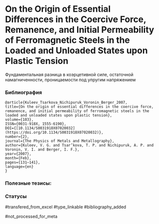 # On the Origin of Essential Differences in the Coercive Force, Remanence, and Initial Permeability of Ferromagnetic Steels in the Loaded and Unloaded States upon Plastic Tension

Фундаментальная разница в коэрцетивной силе, остаточной намагниченности, проницаемости под упругим напряжением

### Библиография
```
@article{Kuleev_Tsarkova_Nichipuruk_Voronin_Berger_2007,
title={On the origin of essential differences in the coercive force, remanence, and initial permeability of ferromagnetic steels in the loaded and unloaded states upon plastic tension},
volume={103},
ISSN={0031-918X, 1555-6190},
DOI={[10.1134/S0031918X07020032](https://doi.org/10.1134/S0031918X07020032)},
number={2},
journal={The Physics of Metals and Metallography},
author={Kuleev, V. G. and Tsar’kova, T. P. and Nichipuruk, A. P. and Voronin, V. I. and Berger, I. F.},
year={2007},
month={Feb},
pages={131–141},
language={en}
}
```

### Полезные тезисы:

### Статусы
#transfered_from_excel 
#type_linkable
#bibliography_added

#not_processed_for_meta

